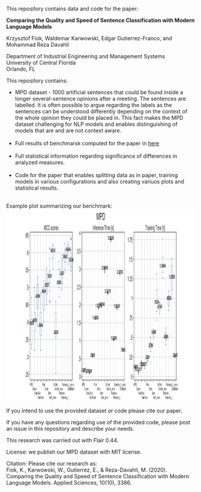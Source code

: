This repository contains data and code for the paper:</br>

<strong>Comparing the Quality and Speed of Sentence Classification with Modern Language Models </br></strong>

Krzysztof Fiok, Waldemar Karwowski, Edgar Gutierrez-Franco, and Mohammad Reza Davahli </br>

Department of Industrial Engineering and Management Systems</br>
University of Central Florida</br>
Orlando, FL</br>

This repository contains:</br>
- MPD dataset - 1000 artificial sentences that could be found inside a longer several-sentence opinions after a meeting. The sentences are labelled. It is often possible to argue regarding the labels as the sentences can be understood differently depending on the context of the whole opinion they could be placed in. This fact makes the MPD dataset challenging for NLP models and enables distinguishing of models that are and are not context aware.
</br></br>
- Full results of benchmarsk computed for the paper in <a href="https://github.com/krzysztoffiok/MPD-dataset/tree/master/full%20article%20results">here</a>
</br></br>
- Full statistical information regarding significance of differences in analyzed measures.
</br></br>
- Code for the paper that enables splitting data as in paper, training models in various configurations and also creating variuos plots and statistical results.
</br></br>

Example plot summarizing our benchmark:
<img src="https://github.com/krzysztoffiok/MPD-dataset/blob/master/full%20article%20results/images/MPD_3.png" width=1920 height=512>

If you intend to use the provided dataset or code please cite our paper.

If you have any questions regarding use of the provided code, please post an issue in this repository and describe your needs.

This research was carried out with Flair 0.44.

License: we publish our MPD dataset with MIT license.

Citation:
Please cite our research as: </br>
Fiok, K., Karwowski, W., Gutierrez, E., & Reza-Davahli, M. (2020). Comparing the Quality and Speed of Sentence Classification with Modern Language Models. Applied Sciences, 10(10), 3386.
